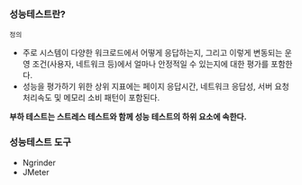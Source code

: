 ### 성능테스트란?
`정의`
- 주로 시스템이 다양한 워크로드에서 어떻게 응답하는지, 그리고 이렇게 변동되는 운영 조건(사용자, 네트워크 등)에서 얼마나 안정적일 수 있는지에 대한 평가를 포함한다.
- 성능을 평가하기 위한 상위 지표에는 페이지 응답시간, 네트워크 응답성, 서버 요청 처리속도 및 메모리 소비 패턴이 포함된다.

**부하 테스트는 스트레스 테스트와 함께 성능 테스트의 하위 요소에 속한다.**

### 성능테스트 도구
- Ngrinder
- JMeter

